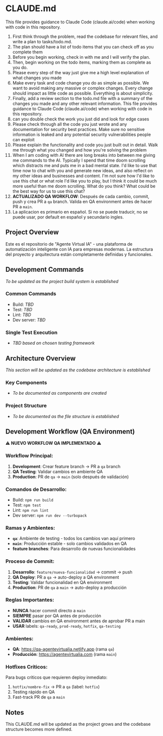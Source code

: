 # CLAUDE.md

This file provides guidance to Claude Code (claude.ai/code) when working with code in this repository.
1. First think through the problem, read the codebase for relevant files, and write a plan to tasks/todo.md.
2. The plan should have a list of todo items that you can check off as you complete them
3. Before you begin working, check in with me and I will verify the plan.
4. Then, begin working on the todo items, marking them as complete as you do.
5. Please every step of the way just give me a high level explanation of what changes you made
6. Make every task and code change you do as simple as possible. We want to avoid making any massive or complex changes. Every change should impact as little code as possible. Everything is about simplicity.
7. Finally, add a review section to the todo.md file with a summary of the changes you made and any other relevant information.
This file provides guidance to Claude Code (claude.ai/code) when working with code in this repository.
8. can you double check the work you just did and look for edge cases
9. Please check through all the code you just wrote and any documentation for security best practices. Make sure no sensitive information is leaked and any potential security vulnerabilities people can exploit
10. Please explain the functionality and code you just built out in detail. Walk me through what you changed and how you're solving the problem
11. When I am coding with AI there are long breaks into between me giving me commands to the AI. Typically I spend that time doom scrolling which distracts me and puts me in a bad mental state. I'd like to use that time now to chat with you and generate new ideas, and also reflect on my other ideas and businesses and content. I'm not sure how I'd like to use this chat or what role I'd like you to play, but I think it could be much more useful than me doom scrolling. What do you think? What could be the best way for us to use this chat?
12. **ACTUALIZADO QA WORKFLOW**: Después de cada cambio, commit, push y crea PR a `qa` branch. Valida en QA environment antes de hacer PR a `main`.
13. La aplicacion es primario en español. Si no se puede traducir, no se puede usar, por default en español y secundario ingles.
## Project Overview

Este es el repositorio de "Agente Virtual IA" - una plataforma de automatización inteligente con IA para empresas modernas. La estructura del proyecto y arquitectura están completamente definidas y funcionales.

## Development Commands

*To be updated as the project build system is established*

### Common Commands
- Build: *TBD*
- Test: *TBD*
- Lint: *TBD*
- Dev server: *TBD*

### Single Test Execution
- *TBD based on chosen testing framework*

## Architecture Overview

*This section will be updated as the codebase architecture is established*

### Key Components
- *To be documented as components are created*

### Project Structure
- *To be documented as the file structure is established*

## Development Workflow (QA Environment)

⚠️ **NUEVO WORKFLOW QA IMPLEMENTADO** ⚠️

### Workflow Principal:
1. **Development**: Crear feature branch → PR a `qa` branch
2. **QA Testing**: Validar cambios en ambiente QA
3. **Production**: PR de `qa` → `main` (solo después de validación)

### Comandos de Desarrollo:
- Build: `npm run build`
- Test: `npm test`
- Lint: `npm run lint`
- Dev server: `npm run dev --turbopack`

### Ramas y Ambientes:
- **`qa`**: Ambiente de testing - todos los cambios van aquí primero
- **`main`**: Producción estable - solo cambios validados en QA
- **feature branches**: Para desarrollo de nuevas funcionalidades

### Proceso de Commit:
1. **Desarrollo**: `feature/nueva-funcionalidad` → commit → push
2. **QA Deploy**: PR a `qa` → auto-deploy a QA environment  
3. **Testing**: Validar funcionalidad en QA environment
4. **Production**: PR de `qa` a `main` → auto-deploy a producción

### Reglas Importantes:
- **NUNCA** hacer commit directo a `main`
- **SIEMPRE** pasar por QA antes de producción
- **VALIDAR** cambios en QA environment antes de aprobar PR a main
- **USAR** labels: `qa-ready`, `prod-ready`, `hotfix`, `qa-testing`

### Ambientes:
- **QA**: https://qa-agentevirtualia.netlify.app (rama `qa`)
- **Producción**: https://agentevirtualia.com (rama `main`)

### Hotfixes Críticos:
Para bugs críticos que requieren deploy inmediato:
1. `hotfix/nombre-fix` → PR a `qa` (label: `hotfix`)
2. Testing rápido en QA
3. Fast-track PR de `qa` a `main`

## Notes

This CLAUDE.md will be updated as the project grows and the codebase structure becomes more defined.